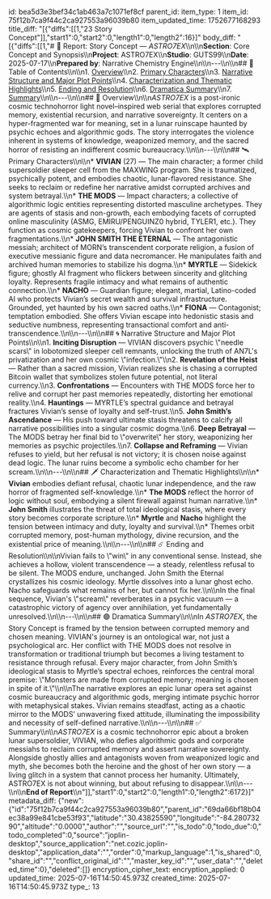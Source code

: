 id: bea5d3e3bef34c1ab463a7c1071ef8cf
parent_id: 
item_type: 1
item_id: 75f12b7ca9f44c2ca927553a96039b80
item_updated_time: 1752677168293
title_diff: "[{\"diffs\":[[1,\"23 Story Concept\"]],\"start1\":0,\"start2\":0,\"length1\":0,\"length2\":16}]"
body_diff: "[{\"diffs\":[[1,\"# 📘 Report: Story Concept — *ASTRO7EX*\\\n\\\n**Section**: Core Concept and Synopsis\\\n**Project**: ASTRO7EX\\\n**Studio**: GUTS99\\\n**Date**: 2025-07-17\\\n**Prepared by**: Narrative Chemistry Engine\\\n\\\n---\\\n\\\n## 📓 Table of Contents\\\n\\\n1. [Overview](#overview)\\\n2. [Primary Characters](#primary-characters)\\\n3. [Narrative Structure and Major Plot Points](#narrative-structure-and-major-plot-points)\\\n4. [Characterization and Thematic Highlights](#characterization-and-thematic-highlights)\\\n5. [Ending and Resolution](#ending-and-resolution)\\\n6. [Dramatica Summary](#dramatica-summary)\\\n7. [Summary](#summary)\\\n\\\n---\\\n\\\n## 🧠 Overview\\\n\\\n*ASTRO7EX* is a post-ironic cosmic technohorror light novel–inspired web serial that explores corrupted memory, existential recursion, and narrative sovereignty. It centers on a hyper-fragmented war for meaning, set in a lunar ruinscape haunted by psychic echoes and algorithmic gods. The story interrogates the violence inherent in systems of knowledge, weaponized memory, and the sacred horror of resisting an indifferent cosmic bureaucracy.\\\n\\\n---\\\n\\\n## 🛰️ Primary Characters\\\n\\\n* **VIVIAN** (27) — The main character; a former child supersoldier sleeper cell from the MAXWING program. She is traumatized, psychically potent, and embodies chaotic, lunar-flavored resistance. She seeks to reclaim or redefine her narrative amidst corrupted archives and system betrayal.\\\n* **THE MODS** — Impact characters; a collective of algorithmic logic entities representing distorted masculine archetypes. They are agents of stasis and non-growth, each embodying facets of corrupted online masculinity (ASMG, EMIRU/PENGUINZ0 hybrid, TYLER1, etc.). They function as cosmic gatekeepers, forcing Vivian to confront her own fragmentations.\\\n* **JOHN SMITH THE ETERNAL** — The antagonistic messiah; architect of MORN’s transcendent corporate religion, a fusion of executive messianic figure and data necromancer. He manipulates faith and archived human memories to stabilize his dogma.\\\n* **MYRTLE** — Sidekick figure; ghostly AI fragment who flickers between sincerity and glitching loyalty. Represents fragile intimacy and what remains of authentic connection.\\\n* **NACHO** — Guardian figure; elegant, martial, Latino-coded AI who protects Vivian’s secret wealth and survival infrastructure. Grounded, yet haunted by his own sacred oaths.\\\n* **FIONA** — Contagonist; temptation embodied. She offers Vivian escape into hedonistic stasis and seductive numbness, representing transactional comfort and anti-transcendence.\\\n\\\n---\\\n\\\n## 🌀 Narrative Structure and Major Plot Points\\\n\\\n1. **Inciting Disruption** — VIVIAN discovers psychic \\\"needle scars\\\" in lobotomized sleeper cell remnants, unlocking the truth of AN7L's privatization and her own cosmic \\\"infection.\\\"\\\n2. **Revelation of the Heist** — Rather than a sacred mission, Vivian realizes she is chasing a corrupted Bitcoin wallet that symbolizes stolen future potential, not literal currency.\\\n3. **Confrontations** — Encounters with THE MODS force her to relive and corrupt her past memories repeatedly, distorting her emotional reality.\\\n4. **Hauntings** — MYRTLE’s spectral guidance and betrayal fractures Vivian’s sense of loyalty and self-trust.\\\n5. **John Smith’s Ascendance** — His push toward ultimate stasis threatens to calcify all narrative possibilities into a singular cosmic dogma.\\\n6. **Deep Betrayal** — The MODS betray her final bid to \\\"overwrite\\\" her story, weaponizing her memories as psychic projectiles.\\\n7. **Collapse and Reframing** — Vivian refuses to yield, but her refusal is not victory; it is chosen noise against dead logic. The lunar ruins become a symbolic echo chamber for her scream.\\\n\\\n---\\\n\\\n## 🗡️ Characterization and Thematic Highlights\\\n\\\n* **Vivian** embodies defiant refusal, chaotic lunar independence, and the raw horror of fragmented self-knowledge.\\\n* **The MODS** reflect the horror of logic without soul, embodying a silent firewall against human narrative.\\\n* **John Smith** illustrates the threat of total ideological stasis, where every story becomes corporate scripture.\\\n* **Myrtle** and **Nacho** highlight the tension between intimacy and duty, loyalty and survival.\\\n* Themes orbit corrupted memory, post-human mythology, divine recursion, and the existential price of meaning.\\\n\\\n---\\\n\\\n## ☄️ Ending and Resolution\\\n\\\nVivian fails to \\\"win\\\" in any conventional sense. Instead, she achieves a hollow, violent transcendence — a steady, relentless refusal to be silent. The MODS endure, unchanged. John Smith the Eternal crystallizes his cosmic ideology. Myrtle dissolves into a lunar ghost echo. Nacho safeguards what remains of her, but cannot fix her.\\\n\\\nIn the final sequence, Vivian's \\\"scream\\\" reverberates in a psychic vacuum — a catastrophic victory of agency over annihilation, yet fundamentally unresolved.\\\n\\\n---\\\n\\\n## 🟣 Dramatica Summary\\\n\\\nIn *ASTRO7EX*, the Story Concept is framed by the tension between corrupted memory and chosen meaning. VIVIAN's journey is an ontological war, not just a psychological arc. Her conflict with THE MODS does not resolve in transformation or traditional triumph but becomes a living testament to resistance through refusal. Every major character, from John Smith’s ideological stasis to Myrtle’s spectral echoes, reinforces the central moral premise: \\\"Monsters are made from corrupted memory; meaning is chosen in spite of it.\\\"\\\n\\\nThe narrative explores an epic lunar opera set against cosmic bureaucracy and algorithmic gods, merging intimate psychic horror with metaphysical stakes. Vivian remains steadfast, acting as a chaotic mirror to the MODS’ unwavering fixed attitude, illuminating the impossibility and necessity of self-defined narrative.\\\n\\\n---\\\n\\\n## ✅ Summary\\\n\\\n*ASTRO7EX* is a cosmic technohorror epic about a broken lunar supersoldier, VIVIAN, who defies algorithmic gods and corporate messiahs to reclaim corrupted memory and assert narrative sovereignty. Alongside ghostly allies and antagonists woven from weaponized logic and myth, she becomes both the heroine and the ghost of her own story — a living glitch in a system that cannot process her humanity. Ultimately, ASTRO7EX is not about winning, but about refusing to disappear.\\\n\\\n---\\\n\\\n**End of Report**\\\n\"]],\"start1\":0,\"start2\":0,\"length1\":0,\"length2\":6172}]"
metadata_diff: {"new":{"id":"75f12b7ca9f44c2ca927553a96039b80","parent_id":"69da66bf18b04ec38a99e841cbe53f93","latitude":"30.43825590","longitude":"-84.28073290","altitude":"0.0000","author":"","source_url":"","is_todo":0,"todo_due":0,"todo_completed":0,"source":"joplin-desktop","source_application":"net.cozic.joplin-desktop","application_data":"","order":0,"markup_language":1,"is_shared":0,"share_id":"","conflict_original_id":"","master_key_id":"","user_data":"","deleted_time":0},"deleted":[]}
encryption_cipher_text: 
encryption_applied: 0
updated_time: 2025-07-16T14:50:45.973Z
created_time: 2025-07-16T14:50:45.973Z
type_: 13
